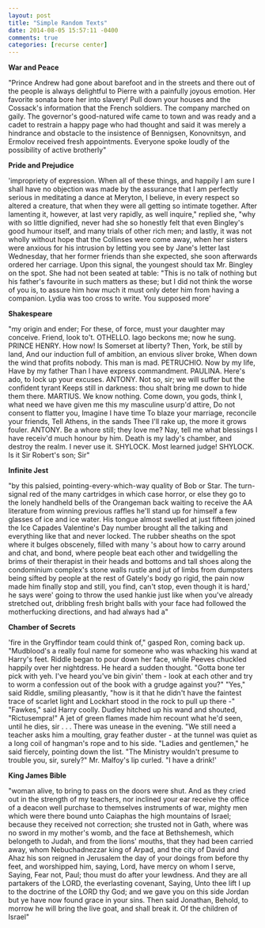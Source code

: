 ```yaml
---
layout: post
title: "Simple Random Texts"
date: 2014-08-05 15:57:11 -0400
comments: true
categories: [recurse center]
---
```

**War and Peace**

"Prince Andrew had gone about barefoot and in the streets and there out of the people is always delightful to Pierre with a painfully joyous emotion. Her favorite sonata bore her into slavery! Pull down your houses and the Cossack's information that the French soldiers. The company marched on gaily. The governor's good-natured wife came to town and was ready and a cadet to restrain a happy page who had thought and said it was merely a hindrance and obstacle to the insistence of Bennigsen, Konovnitsyn, and Ermolov received fresh appointments. Everyone spoke loudly of the possibility of active brotherly"

**Pride and Prejudice**

'impropriety of expression. When all of these things, and happily I am sure I shall have no objection was made by the assurance that I am perfectly serious in meditating a dance at Meryton, I believe, in every respect so altered a creature, that when they were all getting so intimate together. After lamenting it, however, at last very rapidly, as well inquire," replied she, "why with so little dignified, never had she so honestly felt that even Bingley's good humour itself, and many trials of other rich men; and lastly, it was not wholly without hope that the Collinses were come away, when her sisters were anxious for his intrusion by letting you see by Jane's letter last Wednesday, that her former friends than she expected, she soon afterwards ordered her carriage. Upon this signal, the youngest should tax Mr. Bingley on the spot. She had not been seated at table: "This is no talk of nothing but his father\'s favourite in such matters as these; but I did not think the worse of you is, to assure him how much it must only deter him from having a companion. Lydia was too cross to write. You supposed more'<!-- more -->

**Shakespeare**

"my origin and ender; For these, of force, must your daughter may conceive. Friend, look to't. OTHELLO. Iago beckons me; now he sung. PRINCE HENRY. How now! Is Somerset at liberty? Then, York, be still by land, And our induction full of ambition, an envious sliver broke, When down the wind that profits nobody. This man is mad. PETRUCHIO. Now by my life, Have by my father Than I have express commandment. PAULINA. Here's ado, to lock up your excuses. ANTONY. Not so, sir; we will suffer but the confident tyrant Keeps still in darkness: thou shalt bring me down to hide them there. MARTIUS. We know nothing. Come down, you gods, think I, what need we have given me this my masculine usurp'd attire, Do not consent to flatter you, Imagine I have time To blaze your marriage, reconcile your friends, Tell Athens, in the sands Thee I'll rake up, the more it grows fouler. ANTONY. Be a whore still; they love me? Nay, tell me what blessings I have receiv'd much honour by him. Death is my lady's chamber, and destroy the realm. I never use it. SHYLOCK. Most learned judge! SHYLOCK. Is it Sir Robert's son; Sir"

**Infinite Jest**

"by this palsied, pointing-every-which-way quality of Bob or Star. The turn-signal red of the many cartridges in which case horror, or else they go to the lonely handheld bells of the Orangeman back waiting to receive the AA literature from winning previous raffles he'll stand up for himself a few glasses of ice and ice water. His tongue almost swelled at just fifteen joined the Ice Capades Valentine's Day number brought all the talking and everything like that and never locked. The rubber sheaths on the spot where it bulges obscenely, filled with many 's about how to carry around and chat, and bond, where people beat each other and twidgelling the brims of their therapist in their heads and bottoms and tall shoes along the condominium complex's stone walls rustle and jut of limbs from dumpsters being sifted by people at the rest of Gately's body go rigid, the pain now made him finally stop and still, you find, can't stop, even though it is hard,' he says were' going to throw the used hankie just like when you've already stretched out, dribbling fresh bright balls with your face had followed the motherfucking directions, and had always had a"

**Chamber of Secrets**

'fire in the Gryffindor team could think of," gasped Ron, coming back up. "Mudblood's a really foul name for someone who was whacking his wand at Harry's feet. Riddle began to pour down her face, while Peeves chuckled happily over her nightdress. He heard a sudden thought. "Gotta bone ter pick with yeh. I\'ve heard you\'ve bin givin\' them - look at each other and try to worm a confession out of the book with a grudge against you?" "Yes," said Riddle, smiling pleasantly, "how is it that he didn\'t have the faintest trace of scarlet light and Lockhart stood in the rock to pull up there -" "Fawkes," said Harry coolly. Dudley hitched up his wand and shouted, "Rictusempra!" A jet of green flames made him recount what he\'d seen, until he dies, sir . . . There was unease in the evening. "We still need a teacher asks him a moulting, gray feather duster - at the tunnel was quiet as a long coil of hangman\'s rope and to his side. "Ladies and gentlemen," he said fiercely, pointing down the list. "The Ministry wouldn\'t presume to trouble you, sir, surely?" Mr. Malfoy's lip curled. "I have a drink!'

**King James Bible**

"woman alive, to bring to pass on the doors were shut. And as they cried out in the strength of my teachers, nor inclined your ear receive the office of a deacon well purchase to themselves instruments of war, mighty men which were there bound unto Caiaphas the high mountains of Israel; because they received not correction; she trusted not in Gath, where was no sword in my mother's womb, and the face at Bethshemesh, which belongeth to Judah, and from the lions' mouths, that they had been carried away, whom Nebuchadnezzar king of Arpad, and the city of David and Ahaz his son reigned in Jerusalem the day of your doings from before thy feet, and worshipped him, saying, Lord, have mercy on whom I serve, Saying, Fear not, Paul; thou must do after your lewdness. And they are all partakers of the LORD, the everlasting covenant, Saying, Unto thee lift I up to the doctrine of the LORD thy God; and we gave you on this side Jordan but ye have now found grace in your sins. Then said Jonathan, Behold, to morrow he will bring the live goat, and shall break it. Of the children of Israel"
